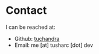 # Contact
I can be reached at:

 * Github: [tuchandra](https://github.com/tuchandra)
 * Email: me [at] tusharc [dot] dev